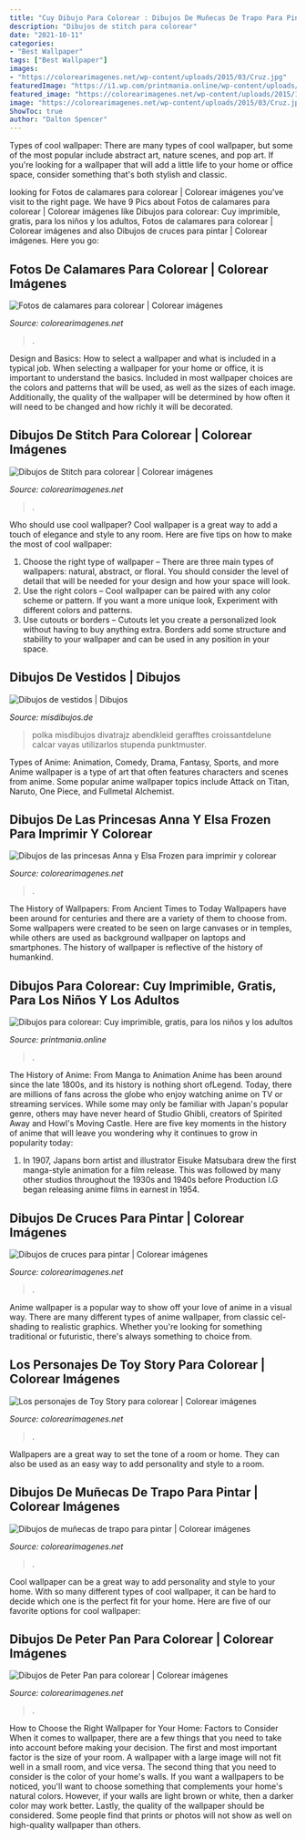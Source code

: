 ```yaml
---
title: "Cuy Dibujo Para Colorear : Dibujos De Muñecas De Trapo Para Pintar"
description: "Dibujos de stitch para colorear"
date: "2021-10-11"
categories:
- "Best Wallpaper"
tags: ["Best Wallpaper"]
images:
- "https://colorearimagenes.net/wp-content/uploads/2015/03/Cruz.jpg"
featuredImage: "https://i1.wp.com/printmania.online/wp-content/uploads/2017/05/Guinea-pig8.jpg?resize=517%2C900&amp;ssl=1"
featured_image: "https://colorearimagenes.net/wp-content/uploads/2015/10/frozen.jpg5_.jpg"
image: "https://colorearimagenes.net/wp-content/uploads/2015/03/Cruz.jpg"
ShowToc: true
author: "Dalton Spencer"
---
```



Types of cool wallpaper:
There are many types of cool wallpaper, but some of the most popular include abstract art, nature scenes, and pop art. If you're looking for a wallpaper that will add a little life to your home or office space, consider something that's both stylish and classic.

	

		
looking for Fotos de calamares para colorear | Colorear imágenes you've visit to the right page. We have 9 Pics about Fotos de calamares para colorear | Colorear imágenes like Dibujos para colorear: Cuy imprimible, gratis, para los niños y los adultos, Fotos de calamares para colorear | Colorear imágenes and also Dibujos de cruces para pintar | Colorear imágenes. Here you go:
		
    
## Fotos De Calamares Para Colorear | Colorear Imágenes

<img loading=lazy src="https://colorearimagenes.net/wp-content/uploads/2015/07/giant-squid-coloring-page.gif" onerror="this.onerror=null;this.src='https://tse2.mm.bing.net/th?id=OIP.6C4BM6GCfZX2gQJb0AN7YwHaKG&amp;pid=15.1';" alt="Fotos de calamares para colorear | Colorear imágenes">

_Source: colorearimagenes.net_

>. 

	

Design and Basics: How to select a wallpaper and what is included in a typical job.
When selecting a wallpaper for your home or office, it is important to understand the basics. Included in most wallpaper choices are the colors and patterns that will be used, as well as the sizes of each image. Additionally, the quality of the wallpaper will be determined by how often it will need to be changed and how richly it will be decorated.

    
## Dibujos De Stitch Para Colorear | Colorear Imágenes

<img loading=lazy src="https://colorearimagenes.net/wp-content/uploads/2015/10/stitch.jpg2_.gif" onerror="this.onerror=null;this.src='https://tse2.mm.bing.net/th?id=OIP.4HYePxt-SGFWs3LpS3JsHAAAAA&amp;pid=15.1';" alt="Dibujos de Stitch para colorear | Colorear imágenes">

_Source: colorearimagenes.net_

>. 

	

Who should use cool wallpaper?
Cool wallpaper is a great way to add a touch of elegance and style to any room. Here are five tips on how to make the most of cool wallpaper: 
1) Choose the right type of wallpaper – There are three main types of wallpapers: natural, abstract, or floral. You should consider the level of detail that will be needed for your design and how your space will look. 
2) Use the right colors – Cool wallpaper can be paired with any color scheme or pattern. If you want a more unique look, Experiment with different colors and patterns. 
3) Use cutouts or borders – Cutouts let you create a personalized look without having to buy anything extra. Borders add some structure and stability to your wallpaper and can be used in any position in your space.

    
## Dibujos De Vestidos | Dibujos

<img loading=lazy src="http://misdibujos.de/wp-content/uploads/2016/01/dibujos-de-vestidos-3.jpg" onerror="this.onerror=null;this.src='https://tse2.mm.bing.net/th?id=OIP.ezFp06sWVgK9DgNtzZOBtwAAAA&amp;pid=15.1';" alt="Dibujos de vestidos | Dibujos">

_Source: misdibujos.de_

>polka misdibujos divatrajz abendkleid gerafftes croissantdelune calcar vayas utilizarlos stupenda punktmuster. 

	

Types of Anime: Animation, Comedy, Drama, Fantasy, Sports, and more
Anime wallpaper is a type of art that often features characters and scenes from anime. Some popular anime wallpaper topics include Attack on Titan, Naruto, One Piece, and Fullmetal Alchemist.

    
## Dibujos De Las Princesas Anna Y Elsa Frozen Para Imprimir Y Colorear

<img loading=lazy src="https://colorearimagenes.net/wp-content/uploads/2015/10/frozen.jpg5_.jpg" onerror="this.onerror=null;this.src='https://tse2.mm.bing.net/th?id=OIP.zTMzlKb0t_WV8KW9Pky1ngHaKX&amp;pid=15.1';" alt="Dibujos de las princesas Anna y Elsa Frozen para imprimir y colorear">

_Source: colorearimagenes.net_

>. 

	

The History of Wallpapers: From Ancient Times to Today
Wallpapers have been around for centuries and there are a variety of them to choose from. Some wallpapers were created to be seen on large canvases or in temples, while others are used as background wallpaper on laptops and smartphones. The history of wallpaper is reflective of the history of humankind.

    
## Dibujos Para Colorear: Cuy Imprimible, Gratis, Para Los Niños Y Los Adultos

<img loading=lazy src="https://i1.wp.com/printmania.online/wp-content/uploads/2017/05/Guinea-pig8.jpg?resize=517%2C900&amp;ssl=1" onerror="this.onerror=null;this.src='https://tse3.mm.bing.net/th?id=OIP.qpn-ylL54MaoXVhRLvczdgHaM5&amp;pid=15.1';" alt="Dibujos para colorear: Cuy imprimible, gratis, para los niños y los adultos">

_Source: printmania.online_

>. 

	

The History of Anime: From Manga to Animation
Anime has been around since the late 1800s, and its history is nothing short ofLegend. Today, there are millions of fans across the globe who enjoy watching anime on TV or streaming services. While some may only be familiar with Japan's popular genre, others may have never heard of Studio Ghibli, creators of Spirited Away and Howl's Moving Castle. Here are five key moments in the history of anime that will leave you wondering why it continues to grow in popularity today:
1) In 1907, Japans born artist and illustrator Eisuke Matsubara drew the first manga-style animation for a film release. This was followed by many other studios throughout the 1930s and 1940s before Production I.G began releasing anime films in earnest in 1954.

    
## Dibujos De Cruces Para Pintar | Colorear Imágenes

<img loading=lazy src="https://colorearimagenes.net/wp-content/uploads/2015/03/Cruz.jpg" onerror="this.onerror=null;this.src='https://tse2.mm.bing.net/th?id=OIP.cShTtPx0s2viNUuzW7MFYAAAAA&amp;pid=15.1';" alt="Dibujos de cruces para pintar | Colorear imágenes">

_Source: colorearimagenes.net_

>. 

	

Anime wallpaper is a popular way to show off your love of anime in a visual way. There are many different types of anime wallpaper, from classic cel-shading to realistic graphics. Whether you're looking for something traditional or futuristic, there's always something to choice from.

    
## Los Personajes De Toy Story Para Colorear | Colorear Imágenes

<img loading=lazy src="https://colorearimagenes.net/wp-content/uploads/2015/11/toystory1.gif3_.jpg" onerror="this.onerror=null;this.src='https://tse2.mm.bing.net/th?id=OIP.CWoXY7GVhqVStuM81RvuyQHaKX&amp;pid=15.1';" alt="Los personajes de Toy Story para colorear | Colorear imágenes">

_Source: colorearimagenes.net_

>. 

	

Wallpapers are a great way to set the tone of a room or home. They can also be used as an easy way to add personality and style to a room.

    
## Dibujos De Muñecas De Trapo Para Pintar | Colorear Imágenes

<img loading=lazy src="https://colorearimagenes.net/wp-content/uploads/2014/12/muneca-2.gif1_-465x651.gif" onerror="this.onerror=null;this.src='https://tse4.mm.bing.net/th?id=OIP.Y5QOAhGg-5DyR-f3_p7tUAAAAA&amp;pid=15.1';" alt="Dibujos de muñecas de trapo para pintar | Colorear imágenes">

_Source: colorearimagenes.net_

>. 

	

Cool wallpaper can be a great way to add personality and style to your home. With so many different types of cool wallpaper, it can be hard to decide which one is the perfect fit for your home. Here are five of our favorite options for cool wallpaper: 

    
## Dibujos De Peter Pan Para Colorear | Colorear Imágenes

<img loading=lazy src="https://colorearimagenes.net/wp-content/uploads/2014/09/garfio-465x684.gif" onerror="this.onerror=null;this.src='https://tse4.mm.bing.net/th?id=OIP.jINM4v0mVzaYhVLVYVoZGQAAAA&amp;pid=15.1';" alt="Dibujos de Peter Pan para colorear | Colorear imágenes">

_Source: colorearimagenes.net_

>. 

	

How to Choose the Right Wallpaper for Your Home: Factors to Consider
When it comes to wallpaper, there are a few things that you need to take into account before making your decision. The first and most important factor is the size of your room. A wallpaper with a large image will not fit well in a small room, and vice versa. 
The second thing that you need to consider is the color of your home's walls. If you want a wallpapers to be noticed, you'll want to choose something that complements your home's natural colors. However, if your walls are light brown or white, then a darker color may work better. 
Lastly, the quality of the wallpaper should be considered. Some people find that prints or photos will not show as well on high-quality wallpaper than others.


